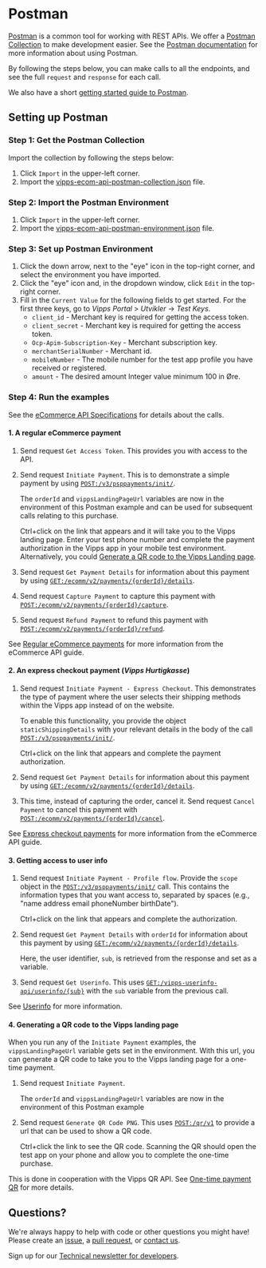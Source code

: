 <!-- START_METADATA
---
title: Postman
sidebar_position: 30
---
END_METADATA -->

# Postman

[Postman](https://www.getpostman.com/) is a common tool for working with REST APIs.
We offer a [Postman Collection](https://www.getpostman.com/collection) to make development easier.
See the [Postman documentation](https://www.getpostman.com/docs/) for more information about using Postman.

By following the steps below, you can make calls to all the
endpoints, and see the full `request` and `response` for each call.

We also have a short [getting started guide to Postman](https://github.com/vippsas/vipps-developers/blob/master/postman-guide.md).

## Setting up Postman

### Step 1: Get the Postman Collection

Import the collection by following the steps below:

1. Click `Import` in the upper-left corner.
2. Import the [vipps-ecom-api-postman-collection.json](./tools/vipps-ecom-api-postman-collection.json) file.

### Step 2: Import the Postman Environment

1. Click `Import` in the upper-left corner.
2. Import the [vipps-ecom-api-postman-environment.json](./tools/vipps-ecom-api-postman-environment.json) file.

### Step 3: Set up Postman Environment

1. Click the down arrow, next to the "eye" icon in the top-right corner, and select the environment you have imported.
2. Click the "eye" icon and, in the dropdown window, click `Edit` in the top-right corner.
3. Fill in the `Current Value` for the following fields to get started. For the first three keys, go to *Vipps Portal* > *Utvikler* ->  *Test Keys*.
   - `client_id` - Merchant key is required for getting the access token.
   - `client_secret` - Merchant key is required for getting the access token.
   - `Ocp-Apim-Subscription-Key` - Merchant subscription key.
   - `merchantSerialNumber` - Merchant id.
   - `mobileNumber` - The mobile number for the test app profile you have received or registered.
   - `amount` - The desired amount Integer value minimum 100 in Øre.

### Step 4: Run the examples

See the  [eCommerce API Specifications](https://vippsas.github.io/vipps-ecom-api/#/) for details about the calls.

#### 1. A regular eCommerce payment

1. Send request `Get Access Token`. This provides you with access to the API.

1. Send request `Initiate Payment`. This is to demonstrate a simple payment by using
   [`POST:/v3/psppayments/init/`](https://vippsas.github.io/vipps-ecom-api/#/Vipps%20eCom%20API/initiatePaymentV3UsingPOST).

   The `orderId` and `vippsLandingPageUrl` variables are now in the environment of this Postman example and can be used for subsequent calls relating to this purchase.

   Ctrl+click on the link that appears and it will take you to the Vipps landing page.
   Enter your test phone number and complete the payment authorization in the Vipps app in your mobile test environment.
   Alternatively, you could [Generate a QR code to the Vipps Landing page](#4-generating-a-qr-code-to-the-vipps-landing-page).


1. Send request `Get Payment Details` for information about this payment by using [`GET:/ecomm/v2/payments/{orderId}/details`](https://vippsas.github.io/vipps-ecom-api/#/Vipps%20eCom%20API/getPaymentDetailsUsingGET).

1. Send request `Capture Payment` to capture this payment with [`POST:/ecomm/v2/payments/{orderId}/capture`](https://vippsas.github.io/vipps-ecom-api/#/Vipps_eCom_API/capturePaymentUsingPOST).

1. Send request `Refund Payment` to refund this payment with [`POST:/ecomm/v2/payments/{orderId}/refund`](https://vippsas.github.io/vipps-ecom-api/#/Vipps%20eCom%20API/refundPaymentUsingPOST).

See [Regular eCommerce payments](vipps-ecom-api.md#regular-ecommerce-payments) for more information from the eCommerce API guide.

#### 2. An express checkout payment (*Vipps Hurtigkasse*)

1. Send request `Initiate Payment - Express Checkout`. This demonstrates the type of payment where the user selects their shipping methods within the Vipps app instead of on the website.

   To enable this functionality, you provide the object `staticShippingDetails` with your relevant details in the body of the call
   [`POST:/v3/psppayments/init/`](https://vippsas.github.io/vipps-ecom-api/#/Vipps%20eCom%20API/initiatePaymentV3UsingPOST).

   Ctrl+click on the link that appears and complete the payment authorization.

1. Send request `Get Payment Details` for information about this payment by using [`GET:/ecomm/v2/payments/{orderId}/details`](https://vippsas.github.io/vipps-ecom-api/#/Vipps%20eCom%20API/getPaymentDetailsUsingGET).

1. This time, instead of capturing the order, cancel it. Send request `Cancel Payment` to cancel this payment with [`POST:/ecomm/v2/payments/{orderId}/cancel`](https://vippsas.github.io/vipps-ecom-api/#/Vipps%20eCom%20API/cancelPaymentRequestUsingPUT).

See [Express checkout payments](vipps-ecom-api.md#express-checkout-payments) for more information from the eCommerce API guide.

#### 3. Getting access to user info

1. Send request `Initiate Payment - Profile flow`. Provide the `scope` object in the [`POST:/v3/psppayments/init/`](https://vippsas.github.io/vipps-ecom-api/#/Vipps%20eCom%20API/initiatePaymentV3UsingPOST) call. This contains the information types that you want access to, separated by spaces (e.g., "name address email phoneNumber birthDate").

   Ctrl+click on the link that appears and complete the authorization.


1. Send request `Get Payment Details` with `orderId` for information about this payment by using [`GET:/ecomm/v2/payments/{orderId}/details`](https://vippsas.github.io/vipps-ecom-api/#/Vipps%20eCom%20API/getPaymentDetailsUsingGET).

   Here, the user identifier, `sub`, is retrieved from the response and set as a variable.


1. Send request `Get Userinfo`. This uses [`GET:/vipps-userinfo-api/userinfo/{sub}`](https://vippsas.github.io/vipps-ecom-api/#/Vipps%20eCom%20API/getUserinfo) with the `sub` variable from the previous call.

See [Userinfo](vipps-ecom-api.md#userinfo) for more information.

#### 4. Generating a QR code to the Vipps landing page

When you run any of the `Initiate Payment` examples, the `vippsLandingPageUrl` variable gets set in the environment.
With this url, you can generate a QR code to take you to the Vipps landing page for a one-time payment.

1. Send request `Initiate Payment`.

   The `orderId` and `vippsLandingPageUrl` variables are now in the environment of this Postman example

1. Send request `Generate QR Code PNG`. This uses [`POST:/qr/v1`](https://vippsas.github.io/vipps-qr-api/#/One%20time%20payment%20QR/generateOtpQr) to provide a url that can be used to show a QR code.

   Ctrl+click the link to see the QR code. Scanning the QR should open the test app on your phone and allow you to complete the one-time purchase.

This is done in cooperation with the Vipps QR API. See [One-time payment QR](https://github.com/vippsas/vipps-qr-api#one-time-payment-qr) for more details.

## Questions?

We're always happy to help with code or other questions you might have!
Please create an [issue](https://github.com/vippsas/vipps-ecom-api/issues),
a [pull request](https://github.com/vippsas/vipps-ecom-api/pulls),
or [contact us](https://github.com/vippsas/vipps-developers/blob/master/contact.md).

Sign up for our [Technical newsletter for developers](https://github.com/vippsas/vipps-developers/tree/master/newsletters).
